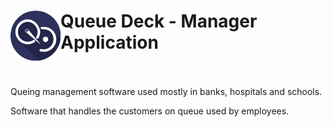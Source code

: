<h1><img align="left" width="80" height="80" src="https://github.com/retrx0/QueueDeckManager/blob/dev/src/main/resources/img/icon-qd-5rr.png" style = "float:left" alt="logo"> 
Queue Deck - Manager Application</h1>
<br>
<br>
Queing management software used mostly in banks, hospitals and schools.

Software that handles the customers on queue used by employees.
